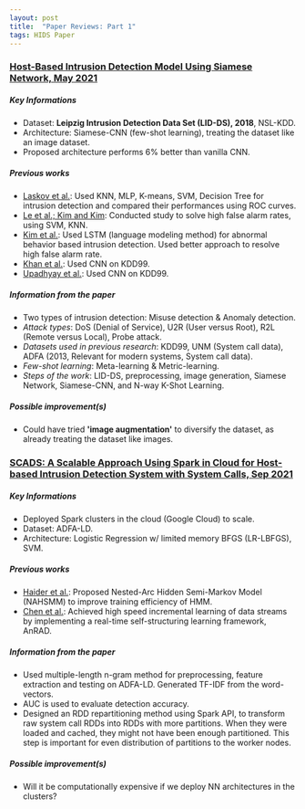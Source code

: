 ```yaml
---
layout: post
title:  "Paper Reviews: Part 1"
tags: HIDS Paper
---
```


### [Host-Based Intrusion Detection Model Using Siamese Network, May 2021](https://ieeexplore.ieee.org/document/9436776)

##### Key Informations
* Dataset: **Leipzig Intrusion Detection Data Set (LID-DS), 2018**, NSL-KDD.
* Architecture: Siamese-CNN (few-shot learning), treating the dataset like an image dataset.
* Proposed architecture performs 6% better than vanilla CNN.

##### Previous works
* [Laskov et al.](https://link.springer.com/chapter/10.1007/11553595_6): Used KNN, MLP, K-means, SVM, Decision Tree for intrusion detection and compared their performances using ROC curves.
* [Le et al.; Kim and Kim](https://ieeexplore.ieee.org/document/7883684): Conducted study to solve high false alarm rates, using SVM, KNN.
* [Kim et al.](https://arxiv.org/abs/1611.01726): Used LSTM (language modeling method) for abnormal behavior based intrusion detection. Used better approach to resolve high false alarm rate.
* [Khan et al.](https://ieeexplore.ieee.org/abstract/document/8854549): Used CNN on KDD99.
* [Upadhyay et al.](https://www.researchgate.net/publication/308411267_Application_of_Convolutional_neural_networks_to_intrusion_type_recognition): Used CNN on KDD99.

##### Information from the paper

* Two types of intrusion detection: Misuse detection & Anomaly detection.
* *Attack types*: DoS (Denial of Service), U2R (User versus Root), R2L (Remote versus Local), Probe attack.
* *Datasets used in previous research*: KDD99, UNM (System call data), ADFA (2013, Relevant for modern systems, System call data).
* *Few-shot learning*: Meta-learning & Metric-learning.
* *Steps of the work*: LID-DS, preprocessing, image generation, Siamese Network, Siamese-CNN, and N-way K-Shot Learning.

##### Possible improvement(s)
* Could have tried **'image augmentation'** to diversify the dataset, as already treating the dataset like images.



### [SCADS: A Scalable Approach Using Spark in Cloud for Host-based Intrusion Detection System with System Calls, Sep 2021](https://arxiv.org/abs/2109.11821)

##### Key Informations
* Deployed Spark clusters in the cloud (Google Cloud) to scale.
* Dataset: ADFA-LD.
* Architecture: Logistic Regression w/ limited memory BFGS (LR-LBFGS), SVM.

##### Previous works
* [Haider et al.](https://ieeexplore.ieee.org/document/8003385): Proposed Nested-Arc Hidden Semi-Markov Model (NAHSMM) to improve training efficiency of HMM.
* [Chen et al.](https://ieeexplore.ieee.org/abstract/document/7880607): Achieved high speed incremental learning of data streams by implementing a real-time self-structuring learning framework, AnRAD.

##### Information from the paper

* Used multiple-length n-gram method for preprocessing, feature extraction and testing on ADFA-LD. Generated TF-IDF from the word-vectors.
* AUC is used to evaluate detection accuracy.
* Designed an RDD repartitioning method using Spark API, to transform raw system call RDDs into RDDs with more partitions. When they were loaded and cached, they might not have been enough partitioned. This step is important for even distribution of partitions to the worker nodes.

##### Possible improvement(s)
* Will it be computationally expensive if we deploy NN architectures in the clusters?
